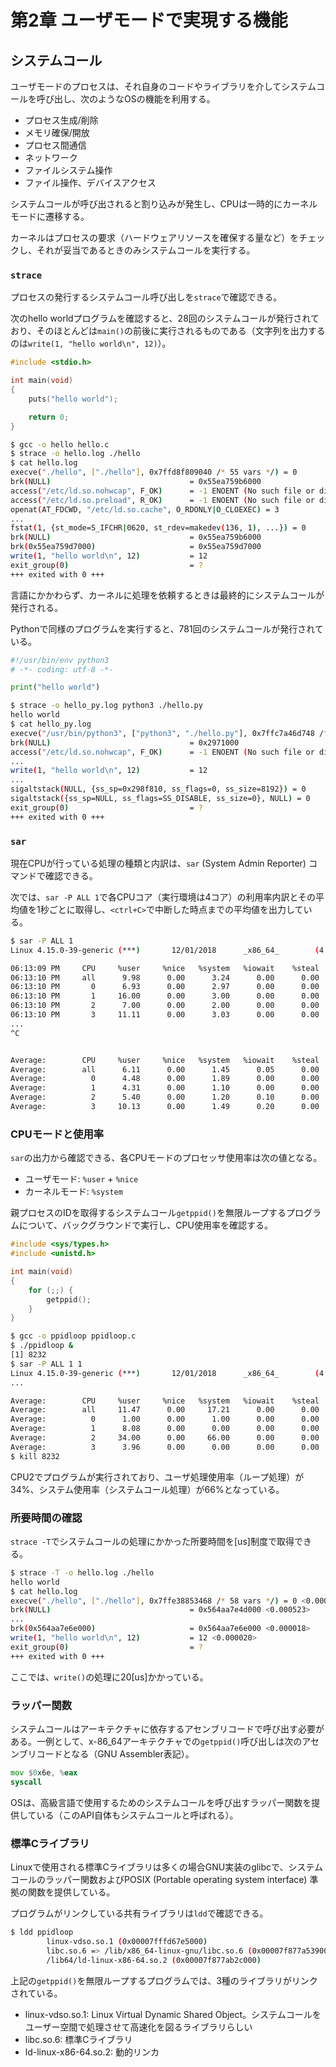 # 第2章 ユーザモードで実現する機能

## システムコール

ユーザモードのプロセスは、それ自身のコードやライブラリを介してシステムコールを呼び出し、次のようなOSの機能を利用する。

- プロセス生成/削除
- メモリ確保/開放
- プロセス間通信
- ネットワーク
- ファイルシステム操作
- ファイル操作、デバイスアクセス

システムコールが呼び出されると割り込みが発生し、CPUは一時的にカーネルモードに遷移する。

カーネルはプロセスの要求（ハードウェアリソースを確保する量など）をチェックし、それが妥当であるときのみシステムコールを実行する。

### `strace`

プロセスの発行するシステムコール呼び出しを`strace`で確認できる。

次のhello worldプログラムを確認すると、28回のシステムコールが発行されており、そのほとんどは`main()`の前後に実行されるものである（文字列を出力するのは`write(1, "hello world\n", 12)`）。

```c
#include <stdio.h>

int main(void)
{
    puts("hello world");

    return 0;
}
```

```sh
$ gcc -o hello hello.c
$ strace -o hello.log ./hello
$ cat hello.log
execve("./hello", ["./hello"], 0x7ffd8f809040 /* 55 vars */) = 0
brk(NULL)                               = 0x55ea759b6000
access("/etc/ld.so.nohwcap", F_OK)      = -1 ENOENT (No such file or directory)
access("/etc/ld.so.preload", R_OK)      = -1 ENOENT (No such file or directory)
openat(AT_FDCWD, "/etc/ld.so.cache", O_RDONLY|O_CLOEXEC) = 3
...
fstat(1, {st_mode=S_IFCHR|0620, st_rdev=makedev(136, 1), ...}) = 0
brk(NULL)                               = 0x55ea759b6000
brk(0x55ea759d7000)                     = 0x55ea759d7000
write(1, "hello world\n", 12)           = 12
exit_group(0)                           = ?
+++ exited with 0 +++
```

言語にかかわらず、カーネルに処理を依頼するときは最終的にシステムコールが発行される。

Pythonで同様のプログラムを実行すると、781回のシステムコールが発行されている。

```python
#!/usr/bin/env python3
# -*- coding: utf-8 -*-

print("hello world")
```

```sh
$ strace -o hello_py.log python3 ./hello.py
hello world
$ cat hello_py.log
execve("/usr/bin/python3", ["python3", "./hello.py"], 0x7ffc7a46d748 /* 58 vars */) = 0
brk(NULL)                               = 0x2971000
access("/etc/ld.so.nohwcap", F_OK)      = -1 ENOENT (No such file or directory)
...
write(1, "hello world\n", 12)           = 12
...
sigaltstack(NULL, {ss_sp=0x298f810, ss_flags=0, ss_size=8192}) = 0
sigaltstack({ss_sp=NULL, ss_flags=SS_DISABLE, ss_size=0}, NULL) = 0
exit_group(0)                           = ?
+++ exited with 0 +++
```

### `sar`

現在CPUが行っている処理の種類と内訳は、`sar` (System Admin Reporter) コマンドで確認できる。

次では、`sar -P ALL 1`で各CPUコア（実行環境は4コア）の利用率内訳とその平均値を1秒ごとに取得し、`<ctrl+C>`で中断した時点までの平均値を出力している。

```sh
$ sar -P ALL 1
Linux 4.15.0-39-generic (***)       12/01/2018      _x86_64_        (4 CPU)

06:13:09 PM     CPU     %user     %nice   %system   %iowait    %steal     %idle
06:13:10 PM     all      9.98      0.00      3.24      0.00      0.00     86.78
06:13:10 PM       0      6.93      0.00      2.97      0.00      0.00     90.10
06:13:10 PM       1     16.00      0.00      3.00      0.00      0.00     81.00
06:13:10 PM       2      7.00      0.00      2.00      0.00      0.00     91.00
06:13:10 PM       3     11.11      0.00      3.03      0.00      0.00     85.86
...
^C


Average:        CPU     %user     %nice   %system   %iowait    %steal     %idle
Average:        all      6.11      0.00      1.45      0.05      0.00     92.39
Average:          0      4.48      0.00      1.89      0.00      0.00     93.63
Average:          1      4.31      0.00      1.10      0.00      0.00     94.58
Average:          2      5.40      0.00      1.20      0.10      0.00     93.30
Average:          3     10.13      0.00      1.49      0.20      0.00     88.18
```

### CPUモードと使用率

`sar`の出力から確認できる、各CPUモードのプロセッサ使用率は次の値となる。

- ユーザモード: `%user` + `%nice`
- カーネルモード: `%system`

親プロセスのIDを取得するシステムコール`getppid()`を無限ループするプログラムについて、バックグラウンドで実行し、CPU使用率を確認する。

```c
#include <sys/types.h>
#include <unistd.h>

int main(void)
{
    for (;;) {
        getppid();
    }
}
```

```sh
$ gcc -o ppidloop ppidloop.c
$ ./ppidloop &
[1] 8232
$ sar -P ALL 1 1
Linux 4.15.0-39-generic (***)       12/01/2018      _x86_64_        (4 CPU)
...

Average:        CPU     %user     %nice   %system   %iowait    %steal     %idle
Average:        all     11.47      0.00     17.21      0.00      0.00     71.32
Average:          0      1.00      0.00      1.00      0.00      0.00     98.00
Average:          1      8.08      0.00      0.00      0.00      0.00     91.92
Average:          2     34.00      0.00     66.00      0.00      0.00      0.00
Average:          3      3.96      0.00      0.00      0.00      0.00     96.04
$ kill 8232
```

CPU2でプログラムが実行されており、ユーザ処理使用率（ループ処理）が34%、システム使用率（システムコール処理）が66%となっている。

### 所要時間の確認

`strace -T`でシステムコールの処理にかかった所要時間を[us]制度で取得できる。

```sh
$ strace -T -o hello.log ./hello
hello world
$ cat hello.log
execve("./hello", ["./hello"], 0x7ffe38853468 /* 58 vars */) = 0 <0.000565>
brk(NULL)                               = 0x564aa7e4d000 <0.000523>
...
brk(0x564aa7e6e000)                     = 0x564aa7e6e000 <0.000018>
write(1, "hello world\n", 12)           = 12 <0.000020>
exit_group(0)                           = ?
+++ exited with 0 +++
```

ここでは、`write()`の処理に20[us]かかっている。

### ラッパー関数

システムコールはアーキテクチャに依存するアセンブリコードで呼び出す必要がある。一例として、x-86_64アーキテクチャでの`getppid()`呼び出しは次のアセンブリコードとなる（GNU Assembler表記）。

```asm
mov $0x6e, %eax
syscall
```

OSは、高級言語で使用するためのシステムコールを呼び出すラッパー関数を提供している（このAPI自体もシステムコールと呼ばれる）。

### 標準Cライブラリ

Linuxで使用される標準Cライブラリは多くの場合GNU実装のglibcで、システムコールのラッパー関数およびPOSIX (Portable operating system interface) 準拠の関数を提供している。

プログラムがリンクしている共有ライブラリは`ldd`で確認できる。

```sh
$ ldd ppidloop
        linux-vdso.so.1 (0x00007fffd67e5000)
        libc.so.6 => /lib/x86_64-linux-gnu/libc.so.6 (0x00007f877a539000)
        /lib64/ld-linux-x86-64.so.2 (0x00007f877ab2c000)
```

上記の`getppid()`を無限ループするプログラムでは、3種のライブラリがリンクされている。

- linux-vdso.so.1: Linux Virtual Dynamic Shared Object。システムコールをユーザー空間で処理させて高速化を図るライブラリらしい
- libc.so.6: 標準Cライブラリ
- ld-linux-x86-64.so.2: 動的リンカ

